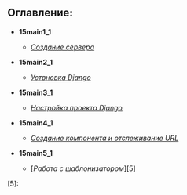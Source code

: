 ## Оглавление:  
- **15main1_1**
    - [*Создание сервера*][1]

- **15main2_1**
    - [*Уствновка Django*][2]

- **15main3_1**
    - [*Настройка проекта Django*][3]

- **15main4_1**
    - [*Создание компонента и отслеживание URL*][4]

- **15main5_1**
    - [*Работа с шаблонизатором*][5]








[1]:https://github.com/InsPekToP/15_module_lessons/blob/master/15main1_1/server.py
[2]:https://github.com/InsPekToP/15_module_lessons/blob/master/15main2_1/install_django.txt
[3]:https://github.com/InsPekToP/15_module_lessons/blob/master/15main3_1/instruction.py
[4]:https://github.com/InsPekToP/15_module_lessons/blob/master/15main4_1/instruction.py
[5]: